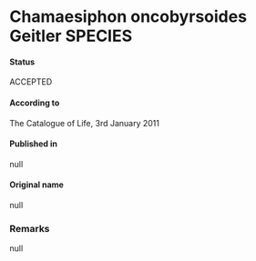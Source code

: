 # Chamaesiphon oncobyrsoides Geitler SPECIES

#### Status
ACCEPTED

#### According to
The Catalogue of Life, 3rd January 2011

#### Published in
null

#### Original name
null

### Remarks
null